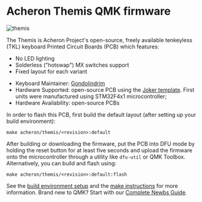 # Acheron Themis QMK firmware

![themis](https://imgur.com/kwemOsJ.png)

The Themis is Acheron Project's open-source, freely available tenkeyless (TKL) keyboard Printed Circuit Boards (PCB) which features:

- No LED lighting
- Solderless ("hotswap") MX switches support
- Fixed layout for each variant

* Keyboard Maintainer: [Gondolindrim](https://github.com/Gondolindrim)
* Hardware Supported: open-source PCB using the [Joker template](https://acheronproject.com/joker_mcus/joker/). First units were manufactured using STM32F4x1 microcontroller;
* Hardware Availability: open-source PCBs

In order to flash this PCB, first build the default layout (after setting up your build environment):

    make acheron/themis/<revision>:default

After building or downloading the firmware, put the PCB into DFU mode by holding the reset button for at least five seconds and upload the firmware onto the microcontroller through a utility like `dfu-util` or QMK Toolbox. Alternatively, you can build and flash using:

    make acheron/themis/<revision>:default:flash

See the [build environment setup](https://docs.qmk.fm/#/getting_started_build_tools) and the [make instructions](https://docs.qmk.fm/#/getting_started_make_guide) for more information. Brand new to QMK? Start with our [Complete Newbs Guide](https://docs.qmk.fm/#/newbs).
